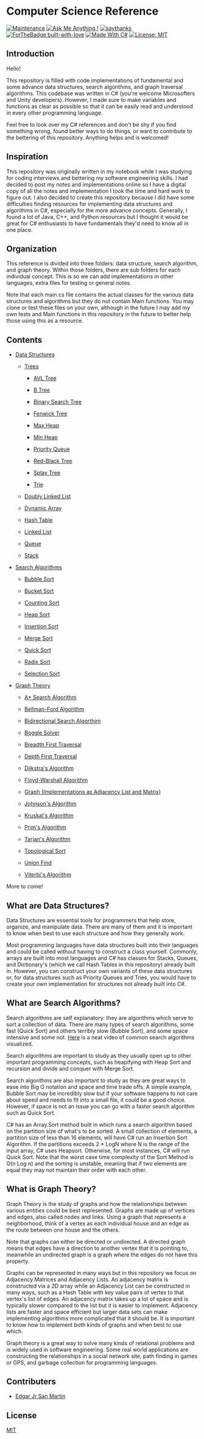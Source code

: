 # Computer Science Reference


[![Maintenance](https://img.shields.io/badge/Maintained%3F-yes-green.svg)](https://GitHub.com/Naereen/StrapDown.js/graphs/commit-activity)
[![Ask Me Anything !](https://img.shields.io/badge/Ask%20me-anything-1abc9c.svg)](https://GitHub.com/Naereen/ama)
[![saythanks](https://img.shields.io/badge/say-thanks-ff69b4.svg)](https://saythanks.io/to/kennethreitz) [![ForTheBadge built-with-love](http://ForTheBadge.com/images/badges/built-with-love.svg)](https://GitHub.com/Naereen/)
[![Made With C#](https://img.shields.io/badge/Made%20with-C%23-blueviolet)](https://img.shields.io/badge/Made%20with-C%23-blueviolet) [![License: MIT](https://img.shields.io/badge/License-MIT-yellow.svg)](https://opensource.org/licenses/MIT)



## Introduction

Hello! 

This repository is filled with code implementations of fundamental and some advance data structures, search algorithms, and graph traversal algorithms. This codebase was written in C# (you're welcome Microsofters and Unity developers). However, I made sure to make variables and functions as clear as possible so that it can be easily read and understood in every other programming language.

Feel free to look over my C# references and don't be shy if you find something wrong, found better ways to do things, or want to contribute to the bettering of this repository. Anything helps and is welcomed!


## Inspiration


This repository was originally written in my notebook while I was studying for coding interviews and bettering my software engineering skills. I had decided to post my notes and implementations online so I have a digital copy of all the notes and implementation I took the time and hard work to figure out. I also decided to create this repository because I did have some difficulties finding resources for implementing data structures and algorithms in C#, especially for the more advance concepts. Generally, I found a lot of Java, C++, and Python resources but I thought it would be great for C# enthusiasts to have fundamentals they'd need to know all in one place.


## Organization


This reference is divided into three folders: data structure, search algorithm, and graph theory. Within those folders, there are sub folders for each individual concept. This is so we can add implementations in other languages, extra files for testing or general notes.

Note that each main.cs file contains the actual classes for the various data structures and algorithms but they do not contain Main functions. You may clone or test these files on your own, although in the future I may add my own tests and Main functions in this repository in the future to better help those using this as a resource.



## Contents


* [Data Structures](https://github.com/ej-sanmartin/ComputerScienceReference/tree/master/dataStructures)
    * [Trees](https://github.com/ej-sanmartin/ComputerScienceReference/tree/master/dataStructures/Trees)
        * [AVL Tree](https://github.com/ej-sanmartin/ComputerScienceReference/tree/master/dataStructures/Trees/AVLTree)

        * [B Tree](https://github.com/ej-sanmartin/ComputerScienceReference/tree/master/dataStructures/Trees/BTree)
        * [Binary Search Tree](https://github.com/ej-sanmartin/ComputerScienceReference/tree/master/dataStructures/Trees/BTree)
        * [Fenwick Tree](https://github.com/ej-sanmartin/ComputerScienceReference/tree/master/dataStructures/Trees/fenwickTree)
        * [Max Heap](https://github.com/ej-sanmartin/ComputerScienceReference/tree/master/dataStructures/Trees/maxHeap)
        * [Min Heap](https://github.com/ej-sanmartin/ComputerScienceReference/tree/master/dataStructures/Trees/minHeap)
        * [Priority Queue](https://github.com/ej-sanmartin/ComputerScienceReference/tree/master/dataStructures/Trees/priorityQueue)
        * [Red-Black Tree](https://github.com/ej-sanmartin/ComputerScienceReference/tree/master/dataStructures/Trees/redBlackTree)
        * [Splay Tree](https://github.com/ej-sanmartin/ComputerScienceReference/tree/master/dataStructures/Trees/splayTree)
        * [Trie](https://github.com/ej-sanmartin/ComputerScienceReference/blob/master/dataStructures/Trees/trie)

    * [Doubly Linked List](https://github.com/ej-sanmartin/ComputerScienceReference/tree/master/dataStructures/doublyLinkedList)
    * [Dynamic Array](https://github.com/ej-sanmartin/ComputerScienceReference/tree/master/dataStructures/dyanmicArray)
    * [Hash Table](https://github.com/ej-sanmartin/ComputerScienceReference/tree/master/dataStructures/hashTable)
    * [Linked List](https://github.com/ej-sanmartin/ComputerScienceReference/tree/master/dataStructures/linkedList)
    * [Queue](https://github.com/ej-sanmartin/ComputerScienceReference/tree/master/dataStructures/queue)
    * [Stack](https://github.com/ej-sanmartin/ComputerScienceReference/tree/master/dataStructures/stack)

* [Search Algorithms](https://github.com/ej-sanmartin/ComputerScienceReference/tree/master/searchAlogrithms)
    * [Bubble Sort](https://github.com/ej-sanmartin/ComputerScienceReference/tree/master/searchAlogrithms/bubbleSort)

    * [Bucket Sort](https://github.com/ej-sanmartin/ComputerScienceReference/tree/master/searchAlogrithms/bucketSort)
    * [Counting Sort](https://github.com/ej-sanmartin/ComputerScienceReference/tree/master/searchAlogrithms/countingSort)
    * [Heap Sort](https://github.com/ej-sanmartin/ComputerScienceReference/tree/master/searchAlogrithms/heapSort)
    * [Insertion Sort](https://github.com/ej-sanmartin/ComputerScienceReference/blob/master/searchAlogrithms/insertionSort)
    * [Merge Sort](https://github.com/ej-sanmartin/ComputerScienceReference/tree/master/searchAlogrithms/mergeSort)
    * [Quick Sort](https://github.com/ej-sanmartin/ComputerScienceReference/tree/master/searchAlogrithms/quickSort)
    * [Radix Sort](https://github.com/ej-sanmartin/ComputerScienceReference/tree/master/searchAlogrithms/radixSort)
    * [Selection Sort](https://github.com/ej-sanmartin/ComputerScienceReference/tree/master/searchAlogrithms/selectionSort)

* [Graph Theory](https://github.com/ej-sanmartin/ComputerScienceReference/tree/master/graphTheory)
    * [A* Search Algorithm](https://github.com/ej-sanmartin/ComputerScienceReference/tree/master/graphTheory/aStarAlgorithm)

    * [Bellman-Ford Algorithm](https://github.com/ej-sanmartin/ComputerScienceReference/tree/master/graphTheory/bellmanFordAlgorithm)
    * [Bidirectional Search Algorthim](https://github.com/ej-sanmartin/ComputerScienceReference/tree/master/graphTheory/bidirectionalSearch)
    * [Boggle Solver](https://github.com/ej-sanmartin/ComputerScienceReference/tree/master/graphTheory/boggleSolver)
    * [Breadth First Traversal](https://github.com/ej-sanmartin/ComputerScienceReference/tree/master/graphTheory/breadthFirstTraversal)
    * [Depth First Traversal](https://github.com/ej-sanmartin/ComputerScienceReference/tree/master/graphTheory/depthFirstTraversal)
    * [Dijkstra's Algorithm](https://github.com/ej-sanmartin/ComputerScienceReference/tree/master/graphTheory/dijkstrasAlgorithm)
    * [Floyd-Warshall Algorithm](https://github.com/ej-sanmartin/ComputerScienceReference/tree/master/graphTheory/floydWarshall)
    * [Graph (Implementations as Adjacency List and Matrix)](https://github.com/ej-sanmartin/ComputerScienceReference/tree/master/graphTheory/graph)
    * [Johnson's Algorithm](https://github.com/ej-sanmartin/ComputerScienceReference/tree/master/graphTheory/johnsonsAlgorithm)
    * [Kruskal's Algorithm](https://github.com/ej-sanmartin/ComputerScienceReference/tree/master/graphTheory/kruskalsAlgorithm)
    * [Prim's Algorithm](https://github.com/ej-sanmartin/ComputerScienceReference/tree/master/graphTheory/primsAlgorithm)
    * [Tarjan's Algorithm](https://github.com/ej-sanmartin/ComputerScienceReference/tree/master/graphTheory/tarjansAlgorithm)
    * [Topological Sort](https://github.com/ej-sanmartin/ComputerScienceReference/tree/master/graphTheory/topologicalSort)
    * [Union Find](https://github.com/ej-sanmartin/ComputerScienceReference/tree/master/graphTheory/unionFind)
    * [Viterbi's Algorithm](https://github.com/ej-sanmartin/ComputerScienceReference/tree/master/graphTheory/viterbisAlgorithm)


More to come!


## What are Data Structures?

Data Structures are essential tools for programmers that help store, organize, and manipulate data. There are many of them and it is important to know when best to use each structure and how they generally work.

Most programming languages have data structures built into their languages and could be called without having to construct a class yourself. Commonly, arrays are built into most languages and C# has classes for Stacks, Queues, and Dictionary's (which we call Hash Tables in this repository) already built in. However, you can construct your own variants of these data structures or, for data structures such as Priority Queues and Tries, you would have to create your own implementation for structures not already built into C#.


## What are Search Algorithms?

Search algorithms are self explanatory: they are algorithms which serve to sort a collection of data. There are many types of search algorithms, some fast (Quick Sort) and others terribly slow (Bubble Sort), and some space intensive and some not. [Here](https://www.youtube.com/watch?v=kPRA0W1kECg) is a neat video of common search algorithms visualized.

Search algorithms are important to study as they usually open up to other important programming concepts, such as heapifying with Heap Sort and recursion and divide and conquer with Merge Sort.

Search algorithms are also important to study as they are great ways to ease into Big O notation and space and time trade offs. A simple example, Bubble Sort may be incredibly slow but if your software happens to not care about speed and needs to fit into a small file, it could be a good choice. However, if space is not an issue you can go with a faster search algorithm such as Quick Sort.

C# has an Array.Sort method built in which runs a search algorithm based on the partition size of what's to be sorted. A small collection of elements, a partition size of less than 16 elements, will have C# run an Insertion Sort Algorithm. If the partitions exceeds 2 * LogN where N is the range of the input array, C# uses Heapsort. Otherwise, for most instances, C# will run Quick Sort. Note that the worst case time complexity of the Sort Method is O(n Log n) and the sorting is unstable, meaning that if two elements are equal they may not maintain their order with each other.


## What is Graph Theory?

Graph Theory is the study of graphs and how the relationships  between various entities could be best represented. Graphs are made up of vertices and edges, also called nodes and links. Using a graph that represents a neighborhood, think of a vertex as each individual house and an edge as the route between one house and the others.

Note that graphs can either be directed or undirected. A directed graph means that edges have a direction to another vertex that it is pointing to, meanwhile an undirected graph is a graph where the edges do not have this property.

Graphs can be represented in many ways but in this repository we focus on Adjacency Matrices and Adjacency Lists. An adjacency matrix is constructed via a 2D array while an Adjacency List can be constructed in many ways, such as a Hash Table with key value pairs of vertex to that vertex's list of edges. An adjacency matrix takes up a lot of space and is typically slower compared to the list but it is easier to implement. Adjacency lists are faster and space efficient but larger data sets can make implementing algorithms more complicated that it should be. It is important to know how to implement both kinds of graphs and when best to use which.

Graph theory is a great way to solve many kinds of relational problems and is widely used in software engineering. Some real world applications are constructing the relationships in a social network site, path finding in games or GPS, and garbage collection for programming languages.



## Contributers

* [Edgar Jr San Martin](https://github.com/ej-sanmartin)


## License

[MIT](https://github.com/mcinglis/markdown-licenses/blob/master/mit.md)